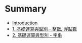 # Summary

* [Introduction](README.md)
* [1. 基礎運算與型別 - 整數, 浮點數](ch-1.md)
* [2. 基礎運算與型別 - 字串](2.md)

